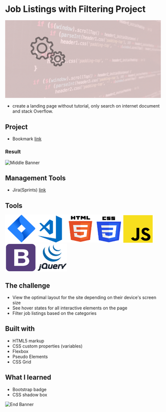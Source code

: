 # Job Listings with Filtering Project

![Begin Banner](Documentation/Under_Development.gif)

* create a landing page without tutorial, only search on internet document and stack Overflow.

## Project
* Bookmark [link](https://github.com/pittyh6/job_listing_filtering/tree/master/static_job_listings)

### Result
![Middle Banner](Documentation/.gif)

## Management Tools
* Jira(Sprints) [link](https://github.com/pittyh6/job_listing_filtering/tree/master/Sprint%204)

## Tools
<img src= Documentation/jira.png  height="90" width="100" ><img src= Documentation/vscode.png  height="90" width="100"><img src= Documentation/html.png  height="90" width="90"><img src= Documentation/css.png  height="90" width="90"><img src= Documentation/js.png  height="90" width="100"><img src= Documentation/bootstrap.png  height="90" width="100"><img src= Documentation/jquery.png  height="90" width="100">

## The challenge
* View the optimal layout for the site depending on their device's screen size
* See hover states for all interactive elements on the page
* Filter job listings based on the categories

## Built with
* HTML5 markup
* CSS custom properties (variables)
* Flexbox
* Pseudo Elements
* CSS Grid

## What I learned
* Bootstrap badge 
* CSS shadow box



![End Banner](Documentation/botton-1200x350.gif)